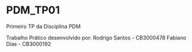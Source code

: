 # PDM_TP01
Primeiro TP da Disciplina PDM

Trabalho Prático desenvolvido por:
Rodrigo Santos 	- CB3000478
Fabiano Dias 	- CB3000192